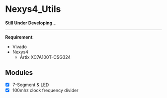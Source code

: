 # Nexys4_Utils


**Still Under Developing...**

---
**Requirement**:
* Vivado
* Nexys4
    * Artix XC7A100T-CSG324




## Modules

* [X] 7-Segment & LED
* [X] 100mhz clock frequency divider